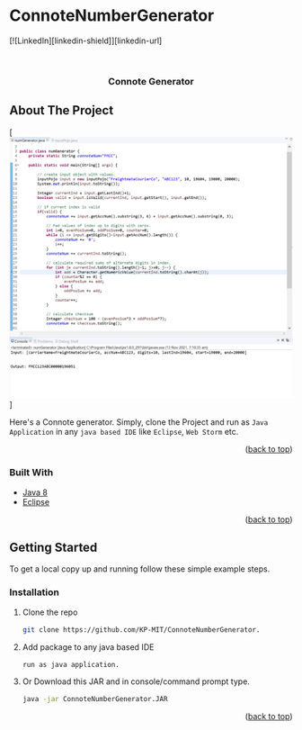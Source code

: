 # ConnoteNumberGenerator
<div id="top"></div>

<!-- PROJECT SHIELDS -->
<!--
*** I'm using markdown "reference style" links for readability.
*** Reference links are enclosed in brackets [ ] instead of parentheses ( ).
*** See the bottom of this document for the declaration of the reference variables
*** for contributors-url, forks-url, etc. This is an optional, concise syntax you may use.
*** https://www.markdownguide.org/basic-syntax/#reference-style-links
-->
[![LinkedIn][linkedin-shield]][linkedin-url]



<!-- PROJECT LOGO -->
<br />
<div align="center">
  <a href="https://github.com/github_username/repo_name">
  </a>

<h3 align="center"> Connote Generator </h3>
</div>


<!-- ABOUT THE PROJECT -->
## About The Project

[![Screen Shot][product-screenshot]]

Here's a Connote generator. Simply, clone the Project and run as `Java Application` in any `java based IDE` like `Eclipse`, `Web Storm` etc. 

<p align="right">(<a href="#top">back to top</a>)</p>



### Built With

* [Java 8](https://www.oracle.com/java/technologies/java8.html)
* [Eclipse](https://www.eclipse.org/eclipseide/)

<p align="right">(<a href="#top">back to top</a>)</p>



<!-- GETTING STARTED -->
## Getting Started

To get a local copy up and running follow these simple example steps.

### Installation

1. Clone the repo
   ```sh
   git clone https://github.com/KP-MIT/ConnoteNumberGenerator.
   ```
2. Add package to any java based IDE
   ```sh
   run as java application.
   ```
3. Or Download this JAR and in console/command prompt type.
   ```sh
   java -jar ConnoteNumberGenerator.JAR
   ```

<p align="right">(<a href="#top">back to top</a>)</p>


<!-- MARKDOWN LINKS & IMAGES -->
[product-screenshot]: images/screenshot.png
